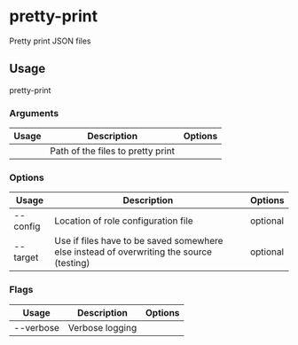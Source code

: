 # pretty-print

Pretty print JSON files

## Usage

pretty-print <options> <path>

### Arguments

| Usage  | Description                       | Options |
| ------ | --------------------------------- | ------- |
| <path> | Path of the files to pretty print |         |

### Options

| Usage          | Description                                                                              | Options  |
| -------------- | ---------------------------------------------------------------------------------------- | -------- |
| --config <str> | Location of role configuration file                                                      | optional |
| --target <str> | Use if files have to be saved somewhere else instead of overwriting the source (testing) | optional |

### Flags

| Usage     | Description     | Options |
| --------- | --------------- | ------- |
| --verbose | Verbose logging |         |

<!-- This file has been autogenerated by src/readme/readme.generate.ts -->
